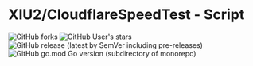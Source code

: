 # XIU2/CloudflareSpeedTest - Script

![GitHub forks](https://img.shields.io/github/forks/hoseinnikkhah/CloudflareSpeedTest-English?logo=github)
![GitHub User's stars](https://img.shields.io/github/stars/hoseinnikkhah?logo=github)
![GitHub release (latest by SemVer including pre-releases)](https://img.shields.io/github/downloads-pre/hoseinnikkhah/CloudflareSpeedTest-English/latest/total?logo=github)
![GitHub go.mod Go version (subdirectory of monorepo)](https://img.shields.io/github/go-mod/go-version/hoseinnikkhah/CloudflareSpeedTest-English?logo=Go)
